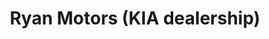 ---
title: "Ryan Motors (KIA dealership)"
url: /youghal/ryan-motors-kia-dealership/
shop: Autohaus
---